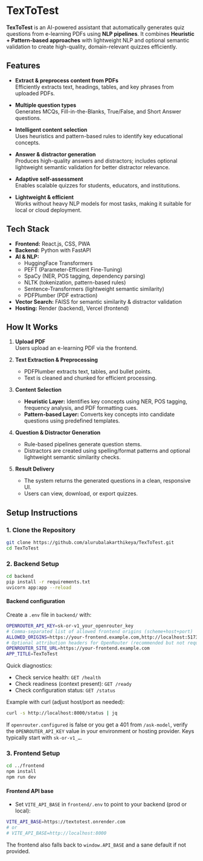 # TexToTest

**TexToTest** is an AI-powered assistant that automatically generates quiz questions from e-learning PDFs using **NLP pipelines**. It combines **Heuristic + Pattern-based approaches** with lightweight NLP and optional semantic validation to create high-quality, domain-relevant quizzes efficiently.

## Features

- **Extract & preprocess content from PDFs**  
  Efficiently extracts text, headings, tables, and key phrases from uploaded PDFs.  

- **Multiple question types**  
  Generates MCQs, Fill-in-the-Blanks, True/False, and Short Answer questions.  

- **Intelligent content selection**  
  Uses heuristics and pattern-based rules to identify key educational concepts.  

- **Answer & distractor generation**  
  Produces high-quality answers and distractors; includes optional lightweight semantic validation for better distractor relevance.  

- **Adaptive self-assessment**  
  Enables scalable quizzes for students, educators, and institutions.  

- **Lightweight & efficient**  
  Works without heavy NLP models for most tasks, making it suitable for local or cloud deployment.

## Tech Stack

- **Frontend:** React.js, CSS, PWA
- **Backend:** Python with FastAPI  
- **AI & NLP:**  
  - HuggingFace Transformers  
  - PEFT (Parameter-Efficient Fine-Tuning)  
  - SpaCy (NER, POS tagging, dependency parsing)  
  - NLTK (tokenization, pattern-based rules)  
  - Sentence-Transformers (lightweight semantic similarity)  
  - PDFPlumber (PDF extraction)  
- **Vector Search:** FAISS for semantic similarity & distractor validation  
- **Hosting:** Render (backend), Vercel (frontend)


## How It Works

1. **Upload PDF**  
   Users upload an e-learning PDF via the frontend.  

2. **Text Extraction & Preprocessing**  
   - PDFPlumber extracts text, tables, and bullet points.  
   - Text is cleaned and chunked for efficient processing.  

3. **Content Selection**  
   - **Heuristic Layer:** Identifies key concepts using NER, POS tagging, frequency analysis, and PDF formatting cues.  
   - **Pattern-based Layer:** Converts key concepts into candidate questions using predefined templates.  

4. **Question & Distractor Generation**  
   - Rule-based pipelines generate question stems.  
   - Distractors are created using spelling/format patterns and optional lightweight semantic similarity checks.  

5. **Result Delivery**  
   - The system returns the generated questions in a clean, responsive UI.  
   - Users can view, download, or export quizzes.

## Setup Instructions

### 1. Clone the Repository
```bash
git clone https://github.com/alurubalakarthikeya/TexToTest.git
cd TexToTest
```

### 2. Backend Setup

```bash
cd backend
pip install -r requirements.txt
uvicorn app:app --reload
```

#### Backend configuration

Create a `.env` file in `backend/` with:

```bash
OPENROUTER_API_KEY=sk-or-v1_your_openrouter_key
# Comma-separated list of allowed frontend origins (scheme+host+port)
ALLOWED_ORIGINS=https://your-frontend.example.com,http://localhost:5173
# Optional attribution headers for OpenRouter (recommended but not required)
OPENROUTER_SITE_URL=https://your-frontend.example.com
APP_TITLE=TexToTest
```

Quick diagnostics:

- Check service health: `GET /health`
- Check readiness (context present): `GET /ready`
- Check configuration status: `GET /status`

Example with curl (adjust host/port as needed):

```bash
curl -s http://localhost:8000/status | jq
```

If `openrouter.configured` is false or you get a 401 from `/ask-model`, verify the `OPENROUTER_API_KEY` value in your environment or hosting provider. Keys typically start with `sk-or-v1_…`.

### 3. Frontend Setup

```bash
cd ../frontend
npm install
npm run dev
```

#### Frontend API base

- Set `VITE_API_BASE` in `frontend/.env` to point to your backend (prod or local):

```bash
VITE_API_BASE=https://textotest.onrender.com
# or
# VITE_API_BASE=http://localhost:8000
```

The frontend also falls back to `window.API_BASE` and a sane default if not provided.
